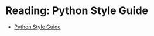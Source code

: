 # Reading: Python Style Guide

- [Python Style Guide](https://cf-courses-data.s3.us.cloud-object-storage.appdomain.cloud/IBMDeveloperSkillsNetwork-PY0222EN-SkillsNetwork/labs/module_1/PythonStyleGuide.md.html?origin=www.coursera.org)